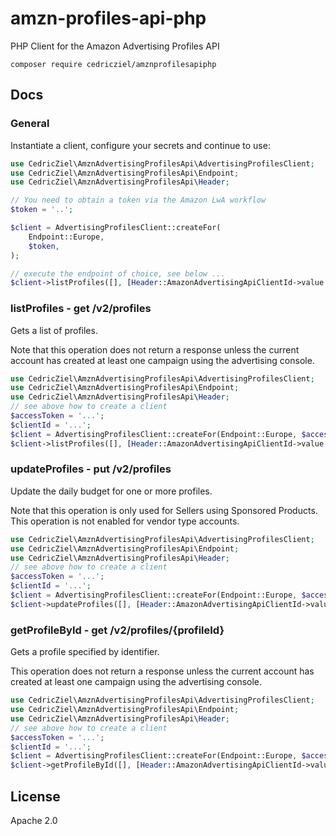# amzn-profiles-api-php

PHP Client for the Amazon Advertising Profiles API

```shell
composer require cedricziel/amznprofilesapiphp
```

## Docs

### General

Instantiate a client, configure your secrets and continue to use:

```php
use CedricZiel\AmznAdvertisingProfilesApi\AdvertisingProfilesClient;
use CedricZiel\AmznAdvertisingProfilesApi\Endpoint;
use CedricZiel\AmznAdvertisingProfilesApi\Header;

// You need to obtain a token via the Amazon LwA workflow
$token = '..';

$client = AdvertisingProfilesClient::createFor(
    Endpoint::Europe,
    $token,
);

// execute the endpoint of choice, see below ...
$client->listProfiles([], [Header::AmazonAdvertisingApiClientId->value => $clientId]);
```

### listProfiles - get /v2/profiles

Gets a list of profiles.

Note that this operation does not return a response unless the current account has created at least one campaign using the advertising console.

```php
use CedricZiel\AmznAdvertisingProfilesApi\AdvertisingProfilesClient;
use CedricZiel\AmznAdvertisingProfilesApi\Endpoint;
use CedricZiel\AmznAdvertisingProfilesApi\Header;
// see above how to create a client
$accessToken = '...';
$clientId = '...';
$client = AdvertisingProfilesClient::createFor(Endpoint::Europe, $accessToken);
$client->listProfiles([], [Header::AmazonAdvertisingApiClientId->value => $clientId]);
```
### updateProfiles - put /v2/profiles

Update the daily budget for one or more profiles.

Note that this operation is only used for Sellers using Sponsored Products. This operation is not enabled for vendor type accounts.

```php
use CedricZiel\AmznAdvertisingProfilesApi\AdvertisingProfilesClient;
use CedricZiel\AmznAdvertisingProfilesApi\Endpoint;
use CedricZiel\AmznAdvertisingProfilesApi\Header;
// see above how to create a client
$accessToken = '...';
$clientId = '...';
$client = AdvertisingProfilesClient::createFor(Endpoint::Europe, $accessToken);
$client->updateProfiles([], [Header::AmazonAdvertisingApiClientId->value => $clientId]);
```
### getProfileById - get /v2/profiles/{profileId}

Gets a profile specified by identifier.

This operation does not return a response unless the current account has created at least one campaign using the advertising console.

```php
use CedricZiel\AmznAdvertisingProfilesApi\AdvertisingProfilesClient;
use CedricZiel\AmznAdvertisingProfilesApi\Endpoint;
use CedricZiel\AmznAdvertisingProfilesApi\Header;
// see above how to create a client
$accessToken = '...';
$clientId = '...';
$client = AdvertisingProfilesClient::createFor(Endpoint::Europe, $accessToken);
$client->getProfileById([], [Header::AmazonAdvertisingApiClientId->value => $clientId]);
```


## License

Apache 2.0
